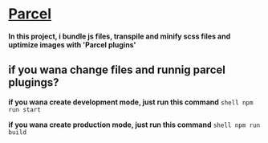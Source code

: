 # [Parcel](https://parceljs.org/)
**In this project, i bundle js files, transpile and minify scss files and uptimize images with 'Parcel plugins'**
## if you wana change files and runnig parcel plugings?
**if you wana create development mode, just run this command** ```shell npm run start```

**if you wana create production mode, just run this command** ```shell npm run build```


